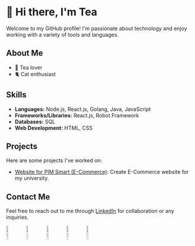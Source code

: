 # 👋 Hi there, I'm Tea

Welcome to my GitHub profile! I'm passionate about technology and enjoy working with a variety of tools and languages.

## About Me

- 🍵 Tea lover
- 🐈 Cat enthusiast

## Skills

- **Languages:** Node.js, React.js, Golang, Java, JavaScript
- **Frameworks/Libraries:** React.js, Robot Framework
- **Databases:** SQL
- **Web Development:** HTML, CSS

## Projects

Here are some projects I've worked on:

- [Website for PIM Smart (E-Commerce)](https://github.com/tealerr/pim-webshop): Create E-Commerce website for my university.


## Contact Me

Feel free to reach out to me through [LinkedIn](https://www.linkedin.com/in/teeramate-kantima-855057225/) for collaboration or any inquiries.

<img src="https://static-00.iconduck.com/assets.00/node-js-icon-454x512-nztofx17.png" alt="Skills" width="10%">
<img src="https://w7.pngwing.com/pngs/566/160/png-transparent-golang-hd-logo.png" alt="Skills" width="10%">
<img src="https://cdn-icons-png.flaticon.com/512/5968/5968292.png" alt="Skills" width="10%">
<img src="https://www.somkiat.cc/wp-content/uploads/2023/08/robot-framework-test-automation-blog.png" alt="Skills" width="10%">
<img src="https://cdn.iconscout.com/icon/free/png-256/free-java-60-1174953.png" alt="Skills" width="10%">

